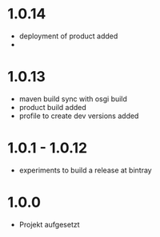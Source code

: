 # 1.0.14

* deployment of product added
* 

# 1.0.13

* maven build sync with osgi build 
* product build added
* profile to create dev versions added

# 1.0.1 - 1.0.12

* experiments to build a release at bintray

# 1.0.0

* Projekt aufgesetzt
 
